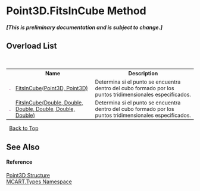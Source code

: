 # Point3D.FitsInCube Method 
 _**\[This is preliminary documentation and is subject to change.\]**_


## Overload List
&nbsp;<table><tr><th></th><th>Name</th><th>Description</th></tr><tr><td>![Public method](media/pubmethod.gif "Public method")</td><td><a href="58df22e6-e894-1514-3260-7e6403582424">FitsInCube(Point3D, Point3D)</a></td><td>
Determina si el punto se encuentra dentro del cubo formado por los puntos tridimensionales especificados.</td></tr><tr><td>![Public method](media/pubmethod.gif "Public method")</td><td><a href="d785e649-6e0b-377a-6df2-cc7f22c6963d">FitsInCube(Double, Double, Double, Double, Double, Double)</a></td><td>
Determina si el punto se encuentra dentro del cubo formado por los puntos tridimensionales especificados.</td></tr></table>&nbsp;
<a href="#point3d.fitsincube-method">Back to Top</a>

## See Also


#### Reference
<a href="c1f5b3e6-d580-ae65-e094-04baef5c0fc7">Point3D Structure</a><br /><a href="c5168ca1-3831-8d0b-91b8-6ec8e54f9c51">MCART.Types Namespace</a><br />